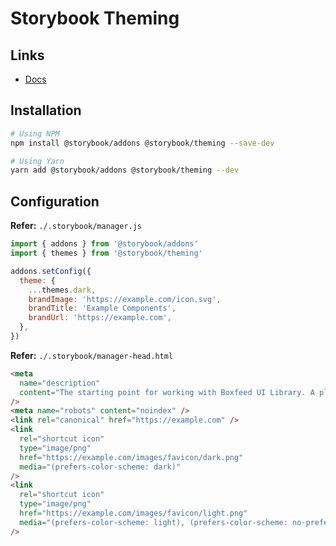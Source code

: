 # Storybook Theming

## Links

- [Docs](https://storybook.js.org/docs/react/confiagure/theming)

## Installation

```sh
# Using NPM
npm install @storybook/addons @storybook/theming --save-dev

# Using Yarn
yarn add @storybook/addons @storybook/theming --dev
```

## Configuration

**Refer:** `./.storybook/manager.js`

```js
import { addons } from '@storybook/addons'
import { themes } from '@storybook/theming'

addons.setConfig({
  theme: {
    ...themes.dark,
    brandImage: 'https://example.com/icon.svg',
    brandTitle: 'Example Components',
    brandUrl: 'https://example.com',
  },
})
```

**Refer:** `./.storybook/manager-head.html`

```html
<meta
  name="description"
  content="The starting point for working with Boxfeed UI Library. A place that holds the documentation, and showcases different use scenarios of our UI components."
/>
<meta name="robots" content="noindex" />
<link rel="canonical" href="https://example.com" />
<link
  rel="shortcut icon"
  type="image/png"
  href="https://example.com/images/favicon/dark.png"
  media="(prefers-color-scheme: dark)"
/>
<link
  rel="shortcut icon"
  type="image/png"
  href="https://example.com/images/favicon/light.png"
  media="(prefers-color-scheme: light), (prefers-color-scheme: no-preference)"
/>
```

